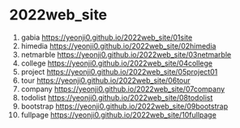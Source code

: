 # 2022web_site
1. gabia https://yeonji0.github.io/2022web_site/01site
2. himedia https://yeonji0.github.io/2022web_site/02himedia
3. netmarble https://yeonji0.github.io/2022web_site/03netmarble
4. college https://yeonji0.github.io/2022web_site/04college
5. project https://yeonji0.github.io/2022web_site/05project01
6. tour https://yeonji0.github.io/2022web_site/06tour
7. company https://yeonji0.github.io/2022web_site/07company
8. todolist https://yeonji0.github.io/2022web_site/08todolist
9. bootstrap https://yeonji0.github.io/2022web_site/09bootstrap
10. fullpage https://yeonji0.github.io/2022web_site/10fullpage